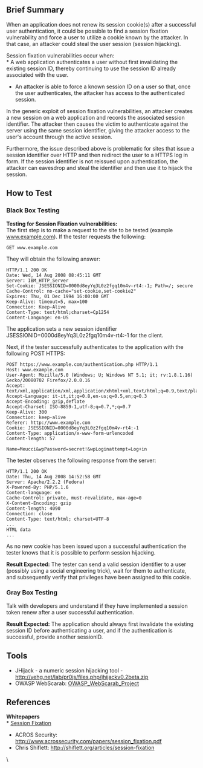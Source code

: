 Brief Summary
-------------

When an application does not renew its session cookie(s) after a successful user authentication, it could be possible to find a session fixation vulnerability and force a user to utilize a cookie known by the attacker. In that case, an attacker could steal the user session (session hijacking).

Session fixation vulnerabilities occur when:\
\* A web application authenticates a user without first invalidating the existing session ID, thereby continuing to use the session ID already associated with the user.

-   An attacker is able to force a known session ID on a user so that, once the user authenticates, the attacker has access to the authenticated session.

In the generic exploit of session fixation vulnerabilities, an attacker creates a new session on a web application and records the associated session identifier. The attacker then causes the victim to authenticate against the server using the same session identifier, giving the attacker access to the user's account through the active session.

Furthermore, the issue described above is problematic for sites that issue a session identifier over HTTP and then redirect the user to a HTTPS log in form. If the session identifier is not reissued upon authentication, the attacker can eavesdrop and steal the identifier and then use it to hijack the session.

How to Test
-----------

### Black Box Testing

**Testing for Session Fixation vulnerabilities:**\
The first step is to make a request to the site to be tested (example www.example.com). If the tester requests the following:

`GET www.example.com`

They will obtain the following answer:

    HTTP/1.1 200 OK
    Date: Wed, 14 Aug 2008 08:45:11 GMT
    Server: IBM_HTTP_Server
    Set-Cookie: JSESSIONID=0000d8eyYq3L0z2fgq10m4v-rt4:-1; Path=/; secure
    Cache-Control: no-cache="set-cookie,set-cookie2"
    Expires: Thu, 01 Dec 1994 16:00:00 GMT
    Keep-Alive: timeout=5, max=100
    Connection: Keep-Alive
    Content-Type: text/html;charset=Cp1254
    Content-Language: en-US

The application sets a new session identifier JSESSIONID=0000d8eyYq3L0z2fgq10m4v-rt4:-1 for the client.

Next, if the tester successfully authenticates to the application with the following POST HTTPS:

    POST https://www.example.com/authentication.php HTTP/1.1
    Host: www.example.com
    User-Agent: Mozilla/5.0 (Windows; U; Windows NT 5.1; it; rv:1.8.1.16) Gecko/20080702 Firefox/2.0.0.16
    Accept: text/xml,application/xml,application/xhtml+xml,text/html;q=0.9,text/plain;q=0.8,image/png,*/*;q=0.5
    Accept-Language: it-it,it;q=0.8,en-us;q=0.5,en;q=0.3
    Accept-Encoding: gzip,deflate
    Accept-Charset: ISO-8859-1,utf-8;q=0.7,*;q=0.7
    Keep-Alive: 300
    Connection: keep-alive
    Referer: http://www.example.com
    Cookie: JSESSIONID=0000d8eyYq3L0z2fgq10m4v-rt4:-1
    Content-Type: application/x-www-form-urlencoded
    Content-length: 57

    Name=Meucci&wpPassword=secret!&wpLoginattempt=Log+in

The tester observes the following response from the server:

    HTTP/1.1 200 OK
    Date: Thu, 14 Aug 2008 14:52:58 GMT
    Server: Apache/2.2.2 (Fedora)
    X-Powered-By: PHP/5.1.6
    Content-language: en
    Cache-Control: private, must-revalidate, max-age=0
    X-Content-Encoding: gzip
    Content-length: 4090
    Connection: close
    Content-Type: text/html; charset=UTF-8
    ...
    HTML data
    ...

As no new cookie has been issued upon a successful authentication the tester knows that it is possible to perform session hijacking.

**Result Expected:** The tester can send a valid session identifier to a user (possibly using a social engineering trick), wait for them to authenticate, and subsequently verify that privileges have been assigned to this cookie.

### Gray Box Testing

Talk with developers and understand if they have implemented a session token renew after a user successful authentication.

**Result Expected:** The application should always first invalidate the existing session ID before authenticating a user, and if the authentication is successful, provide another sessionID.

Tools
-----

-   JHijack - a numeric session hijacking tool - <http://yehg.net/lab/pr0js/files.php/jhijackv0.2beta.zip>
-   OWASP WebScarab: [OWASP\_WebScarab\_Project](OWASP_WebScarab_Project "wikilink")

References
----------

**Whitepapers**\
\* [Session Fixation](Session_Fixation "wikilink")

-   ACROS Security: <http://www.acrossecurity.com/papers/session_fixation.pdf>
-   Chris Shiflett: <http://shiflett.org/articles/session-fixation>

\

